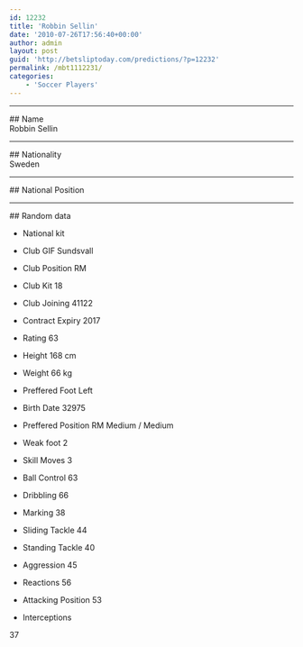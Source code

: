 ```yaml
---
id: 12232
title: 'Robbin Sellin'
date: '2010-07-26T17:56:40+00:00'
author: admin
layout: post
guid: 'http://betsliptoday.com/predictions/?p=12232'
permalink: /mbt1112231/
categories:
    - 'Soccer Players'
---
```


- - - - - -

\## Name  
 Robbin Sellin

- - - - - -

\## Nationality  
 Sweden

- - - - - -

\## National Position

- - - - - -

\## Random data

- National kit
- Club
 GIF Sundsvall

- Club Position
 RM

- Club Kit
 18

- Club Joining
 41122

- Contract Expiry
 2017

- Rating
 63

- Height
 168 cm

- Weight
 66 kg

- Preffered Foot
 Left

- Birth Date
 32975

- Preffered Position
 RM Medium / Medium

- Weak foot
 2

- Skill Moves
 3

- Ball Control
 63

- Dribbling
 66

- Marking
 38

- Sliding Tackle
 44

- Standing Tackle
 40

- Aggression
 45

- Reactions
 56

- Attacking Position
 53

- Interceptions

 37